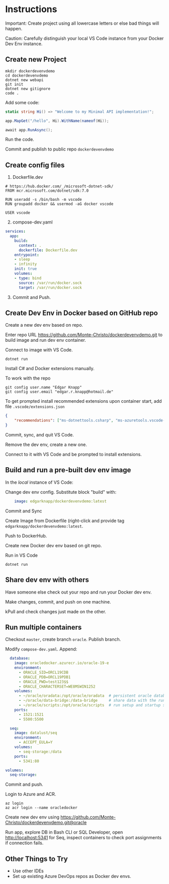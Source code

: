 # Instructions

Important: Create project using all lowercase letters or else bad things will happen.

Caution: Carefully distinguish your local VS Code instance from your Docker Dev Env instance.

## Create new Project

```CLI
mkdir dockerdevenvdemo
cd dockerdevenvdemo
dotnet new webapi
git init
dotnet new gitignore
code .
```

Add some code:

```C#
static string Hi() => "Welcome to my Minimal API implementation!";

app.MapGet("/hello", Hi).WithName(nameof(Hi));

await app.RunAsync();
```

Run the code.

Commit and publish to public repo `dockerdevenvdemo`

## Create config files

1. Dockerfile.dev

```Docker
# https://hub.docker.com/_/microsoft-dotnet-sdk/
FROM mcr.microsoft.com/dotnet/sdk:7.0

RUN useradd -s /bin/bash -m vscode
RUN groupadd docker && usermod -aG docker vscode

USER vscode
```

2. compose-dev.yaml

```YAML
services:
  app:
    build:
      context: .
      dockerfile: Dockerfile.dev
    entrypoint:
    - sleep
    - infinity
    init: true
    volumes:
    - type: bind
      source: /var/run/docker.sock
      target: /var/run/docker.sock
```

3. Commit and Push.

## Create Dev Env in Docker based on GitHub repo

Create a new dev env based on repo.

Enter repo URL <https://github.com/Monte-Christo/dockerdevenvdemo.git> to build image and run dev env container.

Connect to image with VS Code.

```CLI
dotnet run
```

Install C# and Docker extensions manually.

To work with the repo

```CLI
git config user.name "Edgar Knapp" 
git config user.email "edgar.r.knapp@hotmail.de"
```

To get prompted install recommended extensions upon container start, add file
`.vscode/extensions.json`

```JSON
{
    "recommendations": ["ms-dotnettools.csharp", "ms-azuretools.vscode-docker"]
}
  ```

Commit, sync, and quit VS Code.

Remove the dev env, create a new one.

Connect to it with VS Code and be prompted to install extensions.

## Build and run a pre-built dev env image

In the *local* instance of VS Code:

Change dev env config. Substitute block "build" with:

```YAML
    image: edgarknapp/dockerdevenvdemo:latest
```

Commit and Sync

Create Image from Dockerfile (right-click and provide tag `edgarknapp/dockerdevenvdemo:latest`.

Push to DockerHub.

Create new Docker dev env based on git repo.

Run in VS Code

```CLI
dotnet run
```

## Share dev env with others

Have someone else check out your repo and run your Docker dev env.

Make changes, commit, and push on one machine.

kPull and check changes just made on the other.

## Run multiple containers

Checkout `master`, create branch `oracle`. Publish branch.

Modify `compose-dev.yaml`. Append:

```YAML
  database:
    image: oracledocker.azurecr.io/oracle-19-e
    environment:
      - ORACLE_SID=ORCL19CDB
      - ORACLE_PDB=ORCL19PDB1
      - ORACLE_PWD=test123$$
      - ORACLE_CHARACTERSET=WE8MSWIN1252
    volumes:
      - ~/oracle/oradata:/opt/oracle/oradata  # persistent oracle database data
      - ~/oracle/data-bridge:/data-bridge     # share data with the running container
      - ~/oracle/scripts:/opt/oracle/scripts  # run setup and startup scripts
    ports:
      - 1521:1521
      - 5500:5500

  seq:
    image: datalust/seq
    environment:
      - ACCEPT_EULA=Y
    volumes:
      - seq-storage:/data
    ports:
      - 5341:80

volumes:
  seq-storage:
```

Commit and push.

Login to Azure and ACR.

```CLI
az login
az acr login --name oracledocker
```

Create new dev env using <https://github.com/Monte-Christo/dockerdevenvdemo.git@oracle>

Run app, explore DB in Bash CLI or SQL Developer, open <http://localhost:5341> for Seq,
inspect containers to check port assignments if connection fails.

## Other Things to Try

- Use other IDEs
- Set up existing Azure DevOps repos as Docker dev envs.
